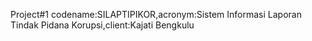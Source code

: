 Project#1 codename:SILAPTIPIKOR,acronym:Sistem Informasi Laporan Tindak Pidana Korupsi,client:Kajati Bengkulu

